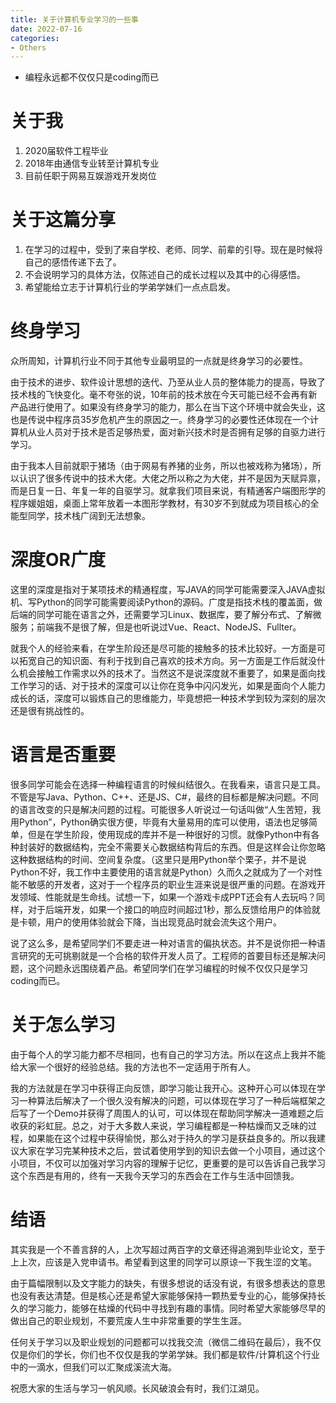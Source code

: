 ```yaml
---
title: 关于计算机专业学习的一些事
date: 2022-07-16
categories:
- Others
---
```


- 编程永远都不仅仅只是coding而已
# 关于我

1. 2020届软件工程毕业
2. 2018年由通信专业转至计算机专业
3. 目前任职于网易互娱游戏开发岗位

# 关于这篇分享

1. 在学习的过程中，受到了来自学校、老师、同学、前辈的引导。现在是时候将自己的感悟传递下去了。
2. 不会说明学习的具体方法，仅陈述自己的成长过程以及其中的心得感悟。
3. 希望能给立志于计算机行业的学弟学妹们一点点启发。

# 终身学习

众所周知，计算机行业不同于其他专业最明显的一点就是终身学习的必要性。

由于技术的进步、软件设计思想的迭代、乃至从业人员的整体能力的提高，导致了技术栈的飞快变化。毫不夸张的说，10年前的技术放在今天可能已经不会再有新产品进行使用了。如果没有终身学习的能力，那么在当下这个环境中就会失业，这也是传说中程序员35岁危机产生的原因之一。终身学习的必要性还体现在一个计算机从业人员对于技术是否足够热爱，面对新兴技术时是否拥有足够的自驱力进行学习。

由于我本人目前就职于猪场（由于网易有养猪的业务，所以也被戏称为猪场），所以认识了很多传说中的技术大佬。大佬之所以称之为大佬，并不是因为天赋异禀，而是日复一日、年复一年的自驱学习。就拿我们项目来说，有精通客户端图形学的程序媛姐姐，桌面上常年放着一本图形学教材，有30岁不到就成为项目核心的全能型同学，技术栈广阔到无法想象。

# 深度OR广度

这里的深度是指对于某项技术的精通程度，写JAVA的同学可能需要深入JAVA虚拟机、写Python的同学可能需要阅读Python的源码。广度是指技术栈的覆盖面，做后端的同学可能在语言之外，还需要学习Linux、数据库，要了解分布式、了解微服务；前端我不是很了解，但是也听说过Vue、React、NodeJS、Fullter。

就我个人的经验来看，在学生阶段还是尽可能的接触多的技术比较好。一方面是可以拓宽自己的知识面、有利于找到自己喜欢的技术方向。另一方面是工作后就没什么机会接触工作需求以外的技术了。当然这不是说深度就不重要了，如果是面向找工作学习的话、对于技术的深度可以让你在竞争中闪闪发光，如果是面向个人能力成长的话，深度可以锻炼自己的思维能力，毕竟想把一种技术学到较为深刻的层次还是很有挑战性的。

# 语言是否重要

很多同学可能会在选择一种编程语言的时候纠结很久。在我看来，语言只是工具。不管是写Java、Python、C++、还是JS、C#，最终的目标都是解决问题。不同的语言改变的只是解决问题的过程。可能很多人听说过一句话叫做“人生苦短，我用Python”，Python确实很方便，毕竟有大量易用的库可以使用，语法也足够简单，但是在学生阶段，使用现成的库并不是一种很好的习惯。就像Python中有各种封装好的数据结构，完全不需要关心数据结构背后的东西。但是这样会让你忽略这种数据结构的时间、空间复杂度。（这里只是用Python举个栗子，并不是说Python不好，我工作中主要使用的语言就是Python）久而久之就成为了一个对性能不敏感的开发者，这对于一个程序员的职业生涯来说是很严重的问题。在游戏开发领域、性能就是生命线。试想一下，如果一个游戏卡成PPT还会有人去玩吗？同样，对于后端开发，如果一个接口的响应时间超过1秒，那么反馈给用户的体验就是卡顿，用户的使用体验就会下降，当出现竞品时就会流失这个用户。

说了这么多，是希望同学们不要走进一种对语言的偏执状态。并不是说你把一种语言研究的无可挑剔就是一个合格的软件开发人员了。工程师的首要目标还是解决问题，这个问题永远围绕着产品。希望同学们在学习编程的时候不仅仅只是学习coding而已。

# 关于怎么学习

由于每个人的学习能力都不尽相同，也有自己的学习方法。所以在这点上我并不能给大家一个很好的经验总结。我的方法也不一定适用于所有人。

我的方法就是在学习中获得正向反馈，即学习能让我开心。这种开心可以体现在学习一种算法后解决了一个很久没有解决的问题，可以体现在学习了一种后端框架之后写了一个Demo并获得了周围人的认可，可以体现在帮助同学解决一道难题之后收获的彩虹屁。总之，对于大多数人来说，学习编程都是一种枯燥而又乏味的过程，如果能在这个过程中获得愉悦，那么对于持久的学习是获益良多的。所以我建议大家在学习完某种技术之后，尝试着使用学到的知识去做一个小项目，通过这个小项目，不仅可以加强对学习内容的理解于记忆，更重要的是可以告诉自己我学习这个东西是有用的，终有一天我今天学习的东西会在工作与生活中回馈我。

# 结语

其实我是一个不善言辞的人，上次写超过两百字的文章还得追溯到毕业论文，至于上上次，应该是入党申请书。希望看到这里的同学可以原谅一下我生涩的文笔。

由于篇幅限制以及文字能力的缺失，有很多想说的话没有说，有很多想表达的意思也没有表达清楚。但是核心还是希望大家能够保持一颗热爱专业的心，能够保持长久的学习能力，能够在枯燥的代码中寻找到有趣的事情。同时希望大家能够尽早的做出自己的职业规划，不要荒废人生中非常重要的学生生涯。

任何关于学习以及职业规划的问题都可以找我交流（微信二维码在最后），我不仅仅是你们的学长，你们也不仅仅是我的学弟学妹。我们都是软件/计算机这个行业中的一滴水，但我们可以汇聚成溪流大海。

祝愿大家的生活与学习一帆风顺。长风破浪会有时，我们江湖见。